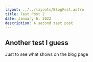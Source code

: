 ```yaml
---
layout: ../../layouts/BlogPost.astro
title: Test Post 2
date: January 6, 2022
description: A second test post
---
```


## Another test I guess

Just to see what shows on the blog page
